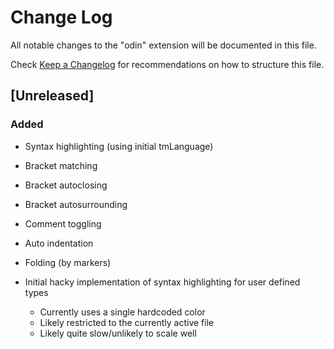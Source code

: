 # Change Log

All notable changes to the "odin" extension will be documented in this file.

Check [Keep a Changelog](http://keepachangelog.com/) for recommendations on how to structure this file.

## [Unreleased]

### Added
- Syntax highlighting (using initial tmLanguage)
- Bracket matching
- Bracket autoclosing
- Bracket autosurrounding
- Comment toggling
- Auto indentation
- Folding (by markers)

- Initial hacky implementation of syntax highlighting for user defined types
    - Currently uses a single hardcoded color
    - Likely restricted to the currently active file
    - Likely quite slow/unlikely to scale well
